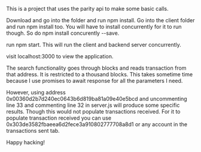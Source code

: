 This is a project that uses the parity api to make some basic calls.

Download and go into the folder and run npm install. Go into the client folder and run npm install too. You will have to install concurrently for it to run though. So do npm install concurently --save.

run npm start. This will run the client and backend server concurrently.

visit localhost:3000 to view the application.

The search functionality goes through blocks and reads transaction from that address. It is restricted to a thousand blocks. This takes sometime time because I use promises to await response for all the parameters I need.

However, using address 0x00360d2b7d240ec0643b6d819ba81a09e40e5bcd and uncommenting line 33 and commenting line 32 in server.js will produce some specific results. Though this would not populate transactions received. For it to populate transaction received you can use 0x303de3582fbaeea6d2fece3a910802777708a8d1 or any account in the transactions sent tab.

Happy hacking!
